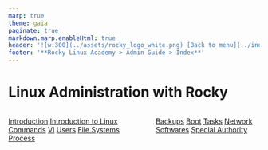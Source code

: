 ```yaml
---
marp: true
theme: gaia
paginate: true
markdown.marp.enableHtml: true
header: '![w:300](../assets/rocky_logo_white.png) [Back to menu](../index.html)'
footer: '**Rocky Linux Academy > Admin Guide > Index**'
---
```


<style>
header,footer
{
    color: #fff;
}
section header a {
  color: inherit;
}
section a,a:link,a:visited {
    color: inherit;
}
section {
  padding-top: 90px;
}
@import url('../assets/css/rocky-theme.css');
</style>

# <i class="fa-brands fa-black-tie"></i> Linux Administration with Rocky

<div class="columns">
<div>

<i class="fa fa-book"></i> [Introduction](./00-toc.html)
<i class="fa fa-book"></i> [Introduction to Linux](./01-presentation.html)
<i class="fa fa-book"></i> [Commands](./03-commands.html)
<i class="fa fa-book"></i> [VI](./05-vi.html)
<i class="fa fa-book"></i> [Users](./06-users.html)
<i class="fa fa-book"></i> [File Systems](./07-file-systems.html)
<i class="fa fa-book"></i> [Process](./08-process.html)

</div>
<div>

<i class="fa fa-book"></i> [Backups](./09-backups.html)
<i class="fa fa-book"></i> [Boot](./10-boot.html)
<i class="fa fa-book"></i> [Tasks](./11-tasks.html)
<i class="fa fa-book"></i> [Network](./12-network.html)
<i class="fa fa-book"></i> [Softwares](./13-softwares.html)
<i class="fa fa-book"></i> [Special Authority](./14-special-authority.html)

</div>

</div>

